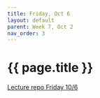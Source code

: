 ```yaml
---
title: Friday, Oct 6
layout: default
parent: Week 7, Oct 2
nav_order: 3
---
```


# {{ page.title }}

[Lecture repo Friday 10/6](https://github.com/bsu-cs-jb/lecture-10-06-fri)

